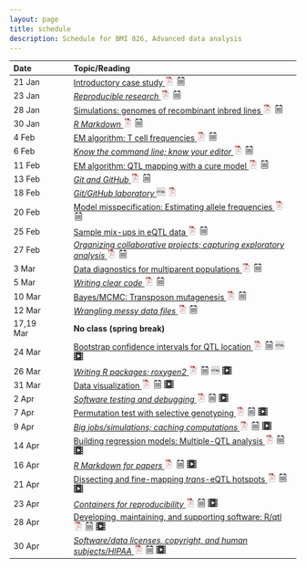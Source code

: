 ```yaml
---
layout: page
title: schedule
description: Schedule for BMI 826, Advanced data analysis
---
```


| Date      | &nbsp;&nbsp;&nbsp;&nbsp;   | Topic/Reading  |
| :-------- | -- | :----- |
| 21 Jan    |    | [Introductory case study ![pdf icon](icons/pdf-icon.png)](01_intro.pdf) [![notes icon](icons/notes-icon.png)](01_intro_notes.pdf)
| 23 Jan    |    | [_Reproducible research_ ![pdf icon](icons/pdf-icon.png)](02_reprores.pdf) [![notes icon](icons/notes-icon.png)](02_reprores_notes.pdf)
| 28 Jan    |    | [Simulations: genomes of recombinant inbred lines ![pdf icon](icons/pdf-icon.png)](03_sims.pdf) [![notes icon](icons/notes-icon.png)](03_sims_notes.pdf)
| 30 Jan    |    | [_R Markdown_ ![pdf icon](icons/pdf-icon.png)](04_rmarkdown.pdf) [![notes icon](icons/notes-icon.png)](04_rmarkdown_notes.pdf)
| 4 Feb     |    | [EM algorithm: T cell frequencies ![pdf icon](icons/pdf-icon.png)](05_tcells.pdf) [![notes icon](icons/notes-icon.png)](05_tcells_notes.pdf)
| 6 Feb     |    | [_Know the command line; know your editor_ ![pdf icon](icons/pdf-icon.png)](06_cmdline.pdf) [![notes icon](icons/notes-icon.png)](06_cmdline_notes.pdf)
| 11 Feb    |    | [EM algorithm: QTL mapping with a cure model ![pdf icon](icons/pdf-icon.png)](07_qtlspike.pdf) [![notes icon](icons/notes-icon.png)](07_qtlspike_notes.pdf)
| 13 Feb    |    | [_Git and GitHub_ ![pdf icon](icons/pdf-icon.png)](08_git.pdf) [![notes icon](icons/notes-icon.png)](08_git_notes.pdf)
| 18 Feb    |    | [_Git/GitHub laboratory_ ![html icon](icons/html-icon.png)](09_git_lab.html)  [![pdf icon](icons/pdf-icon.png)](09_git_lab.pdf)
| 20 Feb    |    | [Model misspecification: Estimating allele frequencies ![pdf icon](icons/pdf-icon.png)](10_allelefreq.pdf) [![notes icon](icons/notes-icon.png)](10_allelefreq_notes.pdf)
| 25 Feb    |    | [Sample mix-ups in eQTL data ![pdf icon](icons/pdf-icon.png)](11_samplemixups.pdf) [![notes icon](icons/notes-icon.png)](11_samplemixups_notes.pdf)
| 27 Feb    |    | [_Organizing collaborative projects; capturing exploratory analysis_ ![pdf icon](icons/pdf-icon.png)](12_collab_eda.pdf) [![notes icon](icons/notes-icon.png)](12_collab_eda_notes.pdf)
| 3 Mar     |    | [Data diagnostics for multiparent populations ![pdf icon](icons/pdf-icon.png)](13_datadiag.pdf) [![notes icon](icons/notes-icon.png)](13_datadiag_notes.pdf)
| 5 Mar     |    | [_Writing clear code_ ![pdf icon](icons/pdf-icon.png)](14_clearcode.pdf) [![notes icon](icons/notes-icon.png)](14_clearcode_notes.pdf)
| 10 Mar    |    | [Bayes/MCMC: Transposon mutagenesis ![pdf icon](icons/pdf-icon.png)](15_tnmut.pdf) [![notes icon](icons/notes-icon.png)](15_tnmut_notes.pdf)
| 12 Mar    |    | [_Wrangling messy data files_ ![pdf icon](icons/pdf-icon.png)](16_wrangling.pdf) [![notes icon](icons/notes-icon.png)](16_wrangling_notes.pdf)
| 17,19 Mar |    | **No class (spring break)** |
| 24 Mar    |    | [Bootstrap confidence intervals for QTL location ![pdf icon](icons/pdf-icon.png)](17_bootstrap.pdf) [![notes icon](icons/notes-icon.png)](17_bootstrap_notes.pdf) [![html icon](icons/html-icon.png)](17_bootstrap_example.html) [![video icon](icons/video-icon.png)](https://youtu.be/Z9rQTqDi7jU)
| 26 Mar    |    | [_Writing R packages; roxygen2_ ![pdf icon](icons/pdf-icon.png)](18_rpack.pdf) [![notes icon](icons/notes-icon.png)](18_rpack_notes.pdf) [![html icon](icons/html-icon.png)](18_rpack_demo.html) [![video icon](icons/video-icon.png)](https://youtu.be/kMKyQhBziIw)
| 31 Mar    |    | [Data visualization ![pdf icon](icons/pdf-icon.png)](19_datavis.pdf) [![notes icon](icons/notes-icon.png)](19_datavis_notes.pdf) [![video icon](icons/video-icon.png)](https://youtu.be/uiAwyzOnkGo)
| 2 Apr     |    | [_Software testing and debugging_ ![pdf icon](icons/pdf-icon.png)](20_testdebug.pdf) [![notes icon](icons/notes-icon.png)](20_testdebug_notes.pdf) [![video icon](icons/video-icon.png)](https://youtu.be/tH1faWZ9GPc)
| 7 Apr     |    | [Permutation test with selective genotyping ![pdf icon](icons/pdf-icon.png)](21_permtest.pdf) [![notes icon](icons/notes-icon.png)](21_permtest_notes.pdf) [![video icon](icons/video-icon.png)](https://youtu.be/vTT5nw7Ay74)
| 9 Apr     |    | [_Big jobs/simulations; caching computations_ ![pdf icon](icons/pdf-icon.png)](22_bigjobs.pdf) [![notes icon](icons/notes-icon.png)](22_bigjobs_notes.pdf) [![video icon](icons/video-icon.png)](https://youtu.be/L9orQvVHP_Y)
| 14 Apr    |    | [Building regression models: Multiple-QTL analysis ![pdf icon](icons/pdf-icon.png)](23_modelbuilding.pdf) [![notes icon](icons/notes-icon.png)](23_modelbuilding_notes.pdf) [![video icon](icons/video-icon.png)](https://youtu.be/3e6drb6s7HE)
| 16 Apr    |    | [_R Markdown for papers_ ![pdf icon](icons/pdf-icon.png)](24_knitrpapers.pdf) [![notes icon](icons/notes-icon.png)](24_knitrpapers_notes.pdf) [![video icon](icons/video-icon.png)](https://youtu.be/PAG20P7eLFc)
| 21 Apr    |    | [Dissecting and fine-mapping _trans_-eQTL hotspots ![pdf icon](icons/pdf-icon.png)](25_transeqtl.pdf) [![notes icon](icons/notes-icon.png)](25_transeqtl_notes.pdf) [![video icon](icons/video-icon.png)](https://youtu.be/hP1jc3W52U0)
| 23 Apr    |    | [_Containers for reproducibility_  ![pdf icon](icons/pdf-icon.png)](26_containers.pdf) [![notes icon](icons/notes-icon.png)](26_containers_notes.pdf) [![video icon](icons/video-icon.png)](https://youtu.be/na7-9MXlbG4)
| 28 Apr    |    | [Developing, maintaining, and supporting software: R/qtl ![pdf icon](icons/pdf-icon.png)](27_software.pdf) [![notes icon](icons/notes-icon.png)](27_software_notes.pdf) [![video icon](icons/video-icon.png)](https://youtu.be/uRbwbCDxwa4)
| 30 Apr    |    | [_Software/data licenses, copyright, and human subjects/HIPAA_ ![pdf icon](icons/pdf-icon.png)](28_licenses.pdf) [![notes icon](icons/notes-icon.png)](28_licenses_notes.pdf) [![video icon](icons/video-icon.png)](https://youtu.be/sqzUXT7kD1c)
